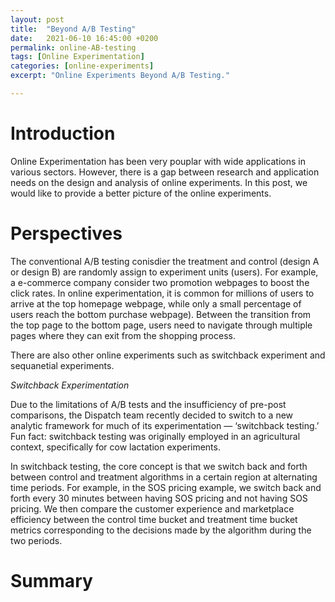 ```yaml
---
layout: post
title:  "Beyond A/B Testing"
date:   2021-06-10 16:45:00 +0200
permalink: online-AB-testing
tags: [Online Experimentation]
categories: [online-experiments]
excerpt: "Online Experiments Beyond A/B Testing."

---
```




# Introduction

Online Experimentation has been very pouplar with wide applications in various sectors. However, there is a gap between research and application needs on the design and analysis of online experiments. In this post, we would like to provide a better picture of the online experiments. 

# Perspectives

The conventional A/B testing conisdier the treatment and control (design A or design B) are randomly assign to experiment units (users). 
For example, a e-commerce company consider two promotion webpages to boost the click rates. 
In online experimentation, it is common for millions of users to arrive at the top homepage webpage, while only a small percentage of users reach the
bottom purchase webpage). Between the transition from the top page to the bottom page, users need to navigate through multiple pages where they can exit from the
shopping process.

There are also other online experiments such as switchback experiment and sequanetial experiments.

*Switchback Experimentation*

Due to the limitations of A/B tests and the insufficiency of pre-post comparisons, the Dispatch team recently decided to switch to a new analytic framework for much of its experimentation — ‘switchback testing.’ Fun fact: switchback testing was originally employed in an agricultural context, specifically for cow lactation experiments. 

In switchback testing, the core concept is that we switch back and forth between control and treatment algorithms in a certain region at alternating time periods. For example, in the SOS pricing example, we switch back and forth every 30 minutes between having SOS pricing and not having SOS pricing. We then compare the customer experience and marketplace efficiency between the control time bucket and treatment time bucket metrics corresponding to the decisions made by the algorithm during the two periods.

# Summary
